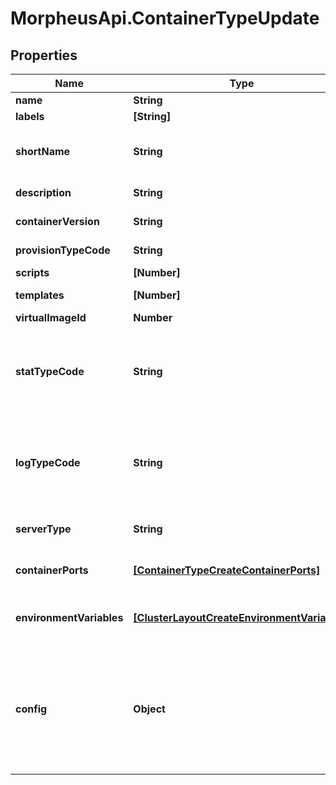 # MorpheusApi.ContainerTypeUpdate

## Properties

Name | Type | Description | Notes
------------ | ------------- | ------------- | -------------
**name** | **String** | Node type name | [optional] 
**labels** | **[String]** |  | [optional] 
**shortName** | **String** | The short name is a name with no spaces used for display in your container list. | [optional] 
**description** | **String** | Node type description | [optional] 
**containerVersion** | **String** | Version of the node type | [optional] 
**provisionTypeCode** | **String** | Provision type code, eg. &#x60;amazon&#x60;, etc. | [optional] 
**scripts** | **[Number]** | Array of script IDs. | [optional] 
**templates** | **[Number]** | Array of file template IDs. | [optional] 
**virtualImageId** | **Number** | Virtual image ID | [optional] 
**statTypeCode** | **String** | Stat type code.  Varies with node type, see Provision Types (customOptionTypes) for allowed values within selected type. | [optional] 
**logTypeCode** | **String** | Log type code.  Varies with node type, see Provision Types (customOptionTypes) for allowed values within selected type. | [optional] 
**serverType** | **String** | Server type.  Always pass \&quot;vm\&quot;. | [optional] 
**containerPorts** | [**[ContainerTypeCreateContainerPorts]**](ContainerTypeCreateContainerPorts.md) | List of exposed port definitions in the format NAME&#x3D;PORT|PROTOCOL | [optional] 
**environmentVariables** | [**[ClusterLayoutCreateEnvironmentVariables]**](ClusterLayoutCreateEnvironmentVariables.md) | The environmentVariables parameter is array of env objects. | [optional] 
**config** | **Object** | Config object varies with node type.  If using docker, scvmm, ARM, hyperv, or cloudformation, look up provision type details (customOptionTypes) for information. | [optional] 


